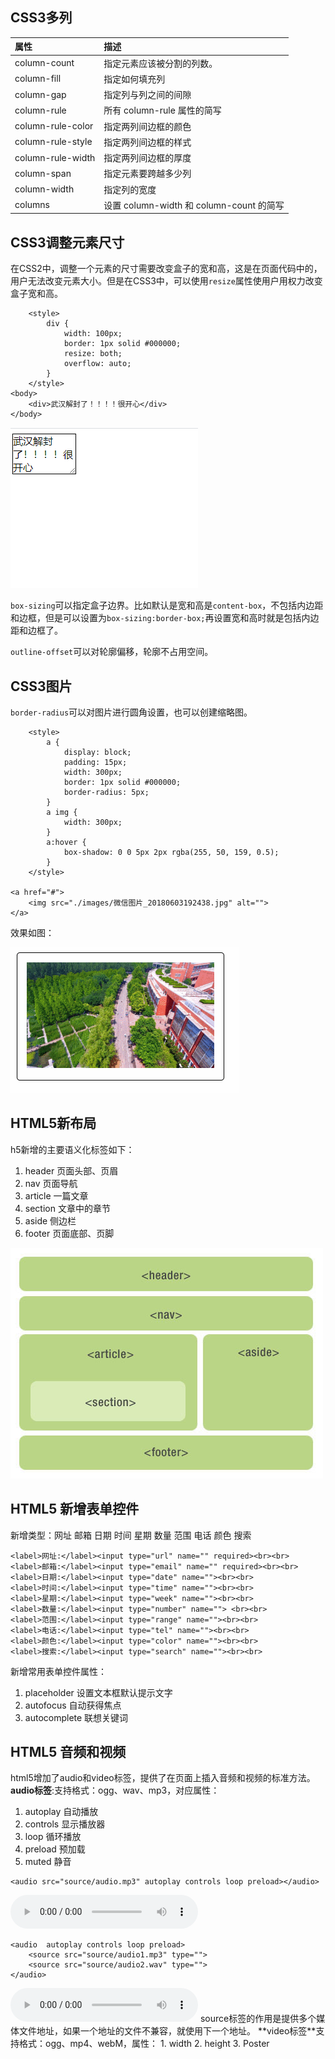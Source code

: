 ## CSS3多列

| 属性              | 描述                                     |
| :---------------- | :--------------------------------------- |
| column-count      | 指定元素应该被分割的列数。               |
| column-fill       | 指定如何填充列                           |
| column-gap        | 指定列与列之间的间隙                     |
| column-rule       | 所有 column-rule 属性的简写              |
| column-rule-color | 指定两列间边框的颜色                     |
| column-rule-style | 指定两列间边框的样式                     |
| column-rule-width | 指定两列间边框的厚度                     |
| column-span       | 指定元素要跨越多少列                     |
| column-width      | 指定列的宽度                             |
| columns           | 设置 column-width 和 column-count 的简写 |

## CSS3调整元素尺寸

在CSS2中，调整一个元素的尺寸需要改变盒子的宽和高，这是在页面代码中的，用户无法改变元素大小。但是在CSS3中，可以使用`resize`属性使用户用权力改变盒子宽和高。

```
	<style>
        div {
            width: 100px;
            border: 1px solid #000000;
            resize: both;
            overflow: auto;
        }
    </style>
<body>
    <div>武汉解封了！！！！很开心</div>
</body>
```

![](images/0601.gif)

`box-sizing`可以指定盒子边界。比如默认是宽和高是`content-box`，不包括内边距和边框，但是可以设置为`box-sizing:border-box;`再设置宽和高时就是包括内边距和边框了。

`outline-offset`可以对轮廓偏移，轮廓不占用空间。

## CSS3图片

`border-radius`可以对图片进行圆角设置，也可以创建缩略图。

```
    <style>
        a {
            display: block;
            padding: 15px;
            width: 300px;
            border: 1px solid #000000;
            border-radius: 5px;
        }
        a img {
            width: 300px;
        }
        a:hover {
            box-shadow: 0 0 5px 2px rgba(255, 50, 159, 0.5);
        }
    </style>

<a href="#">
    <img src="./images/微信图片_20180603192438.jpg" alt="">
</a>
```

效果如图：

![](images/0602.gif)

## HTML5新布局

h5新增的主要语义化标签如下：
1. header 页面头部、页眉
2. nav 页面导航
3. article 一篇文章
4. section 文章中的章节
5. aside 侧边栏
6. footer 页面底部、页脚

![](images/0603.jpg)

## HTML5 新增表单控件
新增类型：网址 邮箱 日期 时间 星期 数量 范围 电话 颜色 搜索
```
<label>网址:</label><input type="url" name="" required><br><br> 
<label>邮箱:</label><input type="email" name="" required><br><br> 
<label>日期:</label><input type="date" name=""><br><br> 
<label>时间:</label><input type="time" name=""><br><br> 
<label>星期:</label><input type="week" name=""><br><br> 
<label>数量:</label><input type="number" name=""> <br><br>
<label>范围:</label><input type="range" name=""><br><br> 
<label>电话:</label><input type="tel" name=""><br><br> 
<label>颜色:</label><input type="color" name=""><br><br> 
<label>搜索:</label><input type="search" name=""><br><br>
```
新增常用表单控件属性：
1. placeholder 设置文本框默认提示文字
2. autofocus 自动获得焦点
3. autocomplete 联想关键词
## HTML5 音频和视频
html5增加了audio和video标签，提供了在页面上插入音频和视频的标准方法。
**audio标签**:支持格式：ogg、wav、mp3，对应属性：
1. autoplay 自动播放
2. controls 显示播放器
3. loop 循环播放
4. preload 预加载
5. muted 静音
```
<audio src="source/audio.mp3" autoplay controls loop preload></audio>
```

<audio src="source/audio.mp3" autoplay controls loop preload></audio>
```
<audio  autoplay controls loop preload>
    <source src="source/audio1.mp3" type="">
    <source src="source/audio2.wav" type="">
</audio>
```

<audio  autoplay controls loop preload>
    <source src="source/audio.mp3" type="">
    <source src="source/audio02.wav" type="">
</audio>
source标签的作用是提供多个媒体文件地址，如果一个地址的文件不兼容，就使用下一个地址。
**video标签**支持格式：ogg、mp4、webM，属性：
1. width
2. height
3. Poster